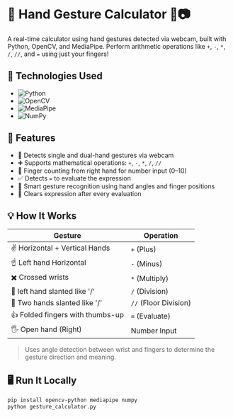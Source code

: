 # 🤟 Hand Gesture Calculator 🧠📷

A real-time calculator using hand gestures detected via webcam, built with Python, OpenCV, and MediaPipe. Perform arithmetic operations like `+`, `-`, `*`, `/`, `//`, and `=` using just your fingers!

## 🔧 Technologies Used

- ![Python](https://img.shields.io/badge/-Python-3776AB?logo=python&logoColor=white)
- ![OpenCV](https://img.shields.io/badge/-OpenCV-5C3EE8?logo=opencv&logoColor=white)
- ![MediaPipe](https://img.shields.io/badge/-MediaPipe-FF6F00?logo=google&logoColor=white)
- ![NumPy](https://img.shields.io/badge/-NumPy-013243?logo=numpy&logoColor=white)

## 📸 Features

- 🤚 Detects single and dual-hand gestures via webcam
- ➕ Supports mathematical operations: `+`, `-`, `*`, `/`, `//`
- 🔢 Finger counting from right hand for number input (0–10)
- ✅ Detects `=` to evaluate the expression
- 🧠 Smart gesture recognition using hand angles and finger positions
- 🧼 Clears expression after every evaluation

## 💡 How It Works

| Gesture                             | Operation               |
|-------------------------------------|------------------------ |
| ✌️ Horizontal + Vertical Hands      | `+` (Plus)             |
| ☝️ Left hand Horizontal             | `-` (Minus)            |
| ✖️ Crossed wrists                   | `*` (Multiply)         |
| 🤞 left hand slanted like '/'       | `/` (Division)         |
| 🤞 Two hands slanted like '/'       | `//` (Floor Division)  |
| 👍 Folded fingers with thumbs-up    | `=` (Evaluate)         |
| 🖐️ Open hand (Right)                | Number Input           |

> Uses angle detection between wrist and fingers to determine the gesture direction and meaning.

## 🖥️ Run It Locally

```bash
pip install opencv-python mediapipe numpy
python gesture_calculator.py

